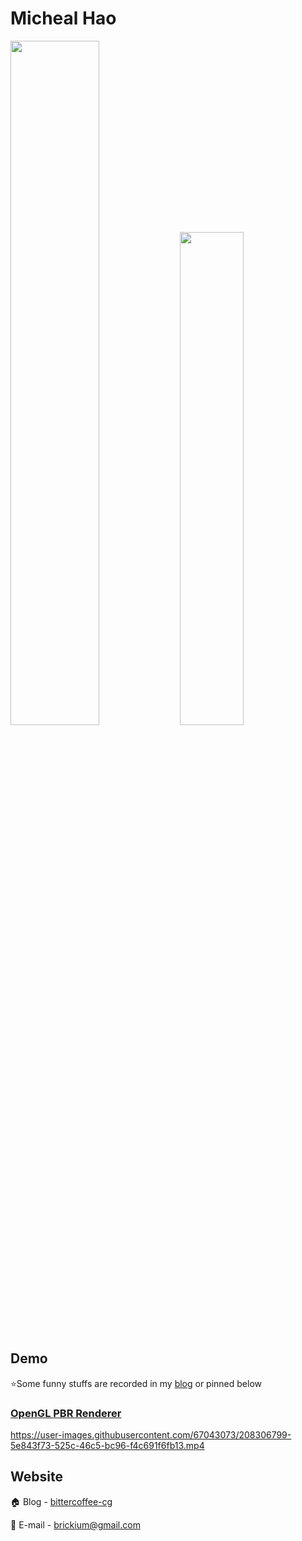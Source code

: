 # Micheal Hao

<p float="left">
<img src="https://github-readme-stats.vercel.app/api?username=logic-three-body&show_icons=true&theme=github_dark" width=53% />  <img src="https://github-readme-stats.vercel.app/api/top-langs/?username=Chaphlagical&hide=html,Tex&theme=github_dark&layout=compact" width=45% />
</p>

## Demo

:star:Some funny stuffs are recorded in my [blog](https://www.yuque.com/6527chen/ldyt32/vc5tbo) or pinned below

### [OpenGL PBR Renderer](https://github.com/logic-three-body/Crosa-Conty-3D)

https://user-images.githubusercontent.com/67043073/208306799-5e843f73-525c-46c5-bc96-f4c691f6fb13.mp4

## Website

:house: Blog - [bittercoffee-cg](https://www.yuque.com/6527chen/ldyt32)

:e-mail: E-mail - [brickium@gmail.com](mailto:brickium@gmail.com) 
